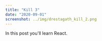 ```yaml
---
title: "Kill 3"
date: "2020-09-01"
screenshot: ../img/drestagath_kill_2.png
---
```


In this post you'll learn React.
